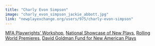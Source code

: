 ```yaml
---
title: "Charly Evon Simpson"
image: "charly_evon_simpson_jackie_abbott.jpg"
link: "newplayexchange.org/users/975/charly-evon-simpson"
---
```


[MFA Playwrights’ Workshop](/programs/mfa-playwrights-workshop), [National Showcase of New Plays](/programs/national-showcase-of-new-plays), [Rolling World Premieres](/programs/rolling-world-premieres), [David Goldman Fund for New American Plays](/programs/david-goldman-fund-for-new-american-plays)
